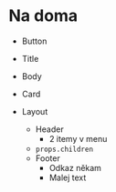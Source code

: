 # Na doma

- Button
- Title
- Body

- Card

- Layout
  - Header
    - 2 itemy v menu
  - `props.children`
  - Footer
    - Odkaz někam
    - Malej text
